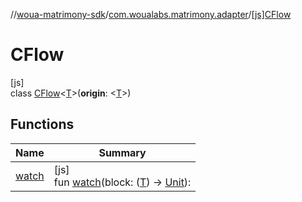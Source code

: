 //[woua-matrimony-sdk](../../../index.md)/[com.woualabs.matrimony.adapter](../index.md)/[[js]CFlow](index.md)

# CFlow

[js]\
class [CFlow](index.md)<[T](index.md)>(**origin**: <ERROR CLASS><[T](index.md)>)

## Functions

| Name | Summary |
|---|---|
| [watch](watch.md) | [js]<br>fun [watch](watch.md)(block: ([T](index.md)) -> [Unit](https://kotlinlang.org/api/latest/jvm/stdlib/kotlin/-unit/index.html)): <ERROR CLASS> |
